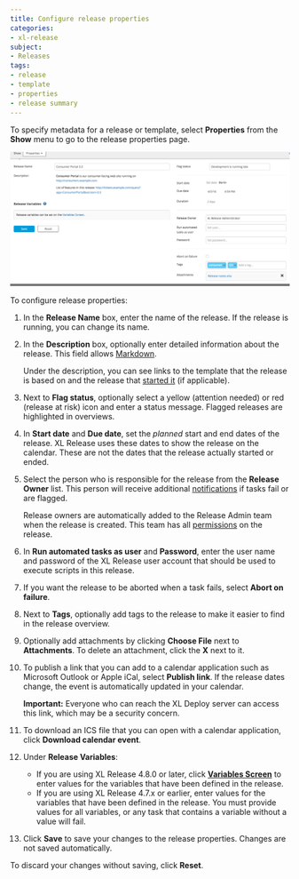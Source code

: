 ```yaml
---
title: Configure release properties
categories:
- xl-release
subject:
- Releases
tags:
- release
- template
- properties
- release summary
---
```


To specify metadata for a release or template, select **Properties** from the **Show** menu to go to the release properties page.

![Release properties](../images/release-properties-part-1.png)

To configure release properties:

1. In the **Release Name** box, enter the name of the release. If the release is running, you can change its name.
1. In the **Description** box, optionally enter detailed information about the release. This field allows [Markdown](/xl-release/how-to/use-markdown-in-xl-release.html).

    Under the description, you can see links to the template that the release is based on and the release that [started it](/xl-release/how-to/create-a-create-release-task.html) (if applicable).

1. Next to **Flag status**, optionally select a yellow (attention needed) or red (release at risk) icon and enter a status message. Flagged releases are highlighted in overviews.
1. In **Start date** and **Due date**, set the *planned* start and end dates of the release. XL Release uses these dates to show the release on the calendar. These are not the dates that the release actually started or ended.
1. Select the person who is responsible for the release from the **Release Owner** list. This person will receive additional [notifications](/xl-release/concept/notifications-in-xl-release.html) if tasks fail or are flagged.

    Release owners are automatically added to the Release Admin team when the release is created. This team has all [permissions](/xl-release/how-to/configure-permissions-for-a-release.html) on the release.

1. In **Run automated tasks as user** and **Password**, enter the user name and password of the XL Release user account that should be used to execute scripts in this release.
1. If you want the release to be aborted when a task fails, select **Abort on failure**.
1. Next to **Tags**, optionally add tags to the release to make it easier to find in the release overview.
1. Optionally add attachments by clicking **Choose File** next to **Attachments**. To delete an attachment, click the **X** next to it.
1. To publish a link that you can add to a calendar application such as Microsoft Outlook or Apple iCal, select **Publish link**. If the release dates change, the event is automatically updated in your calendar.

    **Important:** Everyone who can reach the XL Deploy server can access this link, which may be a security concern.

1. To download an ICS file that you can open with a calendar application, click **Download calendar event**.
1. Under **Release Variables**:
    * If you are using XL Release 4.8.0 or later, click [**Variables Screen**](/xl-release/how-to/create-release-variables.html) to enter values for the variables that have been defined in the release.
    * If you are using XL Release 4.7.x or earlier, enter values for the variables that have been defined in the release. You must provide values for all variables, or any task that contains a variable without a value will fail.
1. Click **Save** to save your changes to the release properties. Changes are not saved automatically.

To discard your changes without saving, click **Reset**.
